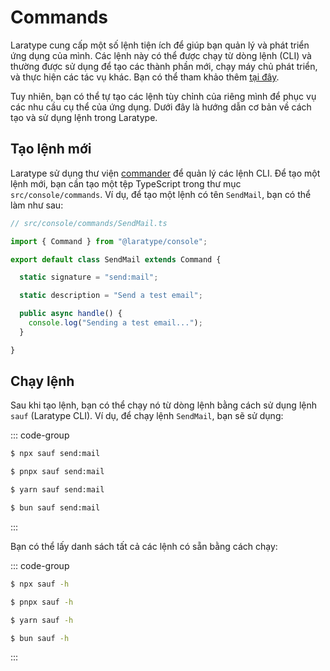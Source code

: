 # Commands

Laratype cung cấp một số lệnh tiện ích để giúp bạn quản lý và phát triển ứng dụng của mình. Các lệnh này có thể được chạy từ dòng lệnh (CLI) và thường được sử dụng để tạo các thành phần mới, chạy máy chủ phát triển, và thực hiện các tác vụ khác. Bạn có thể tham khảo thêm [tại đây](/vi/sauf/introduction.md).

Tuy nhiên, bạn có thể tự tạo các lệnh tùy chỉnh của riêng mình để phục vụ các nhu cầu cụ thể của ứng dụng. Dưới đây là hướng dẫn cơ bản về cách tạo và sử dụng lệnh trong Laratype.

## Tạo lệnh mới

Laratype sử dụng thư viện [commander](https://github.com/tj/commander.js) để quản lý các lệnh CLI. Để tạo một lệnh mới, bạn cần tạo một tệp TypeScript trong thư mục `src/console/commands`. Ví dụ, để tạo một lệnh có tên `SendMail`, bạn có thể làm như sau:

```typescript
// src/console/commands/SendMail.ts

import { Command } from "@laratype/console";

export default class SendMail extends Command {

  static signature = "send:mail";

  static description = "Send a test email";

  public async handle() {
    console.log("Sending a test email...");
  }

}

```

## Chạy lệnh

Sau khi tạo lệnh, bạn có thể chạy nó từ dòng lệnh bằng cách sử dụng lệnh `sauf` (Laratype CLI). Ví dụ, để chạy lệnh `SendMail`, bạn sẽ sử dụng:

::: code-group

```sh [npm]
$ npx sauf send:mail
```

```sh [pnpm]
$ pnpx sauf send:mail
```

```sh [yarn]
$ yarn sauf send:mail
```

```sh [bun]
$ bun sauf send:mail
```

:::

Bạn có thể lấy danh sách tất cả các lệnh có sẵn bằng cách chạy:

::: code-group

```sh [npm]
$ npx sauf -h
```

```sh [pnpm]
$ pnpx sauf -h
```

```sh [yarn]
$ yarn sauf -h
```

```sh [bun]
$ bun sauf -h
```

:::